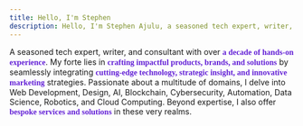 ```yaml
---
title: Hello, I'm Stephen
description: Hello, I'm Stephen Ajulu, a seasoned tech expert, writer, and consultant with over a decade of hands-on experience. My forte lies in crafting impactful products, brands, and solutions by seamlessly integrating cutting-edge technology and innovative marketing.
---
```


A seasoned tech expert, writer, and consultant with over <span style="font-family: Newsreader; font-weight: bold; color:#6320d6;">a decade of hands-on experience</span>. My forte lies in <span style="font-family: Newsreader; font-weight: bold; color:#6320d6;">crafting impactful products, brands, and solutions</span> by seamlessly integrating <span style="font-family: Newsreader; font-weight: bold; color:#6320d6;">cutting-edge technology, strategic insight, and innovative marketing</span> strategies. Passionate about a multitude of domains, I delve into Web Development, Design, AI, Blockchain, Cybersecurity, Automation, Data Science, Robotics, and Cloud Computing. Beyond expertise, I also offer <span style="font-family: Newsreader; font-weight: bold; color:#6320d6;">bespoke services and solutions</span> in these very realms.
